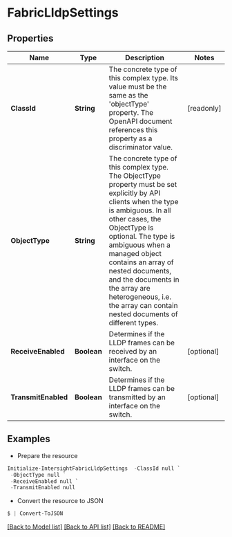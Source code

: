 # FabricLldpSettings
## Properties

Name | Type | Description | Notes
------------ | ------------- | ------------- | -------------
**ClassId** | **String** | The concrete type of this complex type. Its value must be the same as the &#39;objectType&#39; property. The OpenAPI document references this property as a discriminator value. | [readonly] 
**ObjectType** | **String** | The concrete type of this complex type. The ObjectType property must be set explicitly by API clients when the type is ambiguous. In all other cases, the  ObjectType is optional.  The type is ambiguous when a managed object contains an array of nested documents, and the documents in the array are heterogeneous, i.e. the array can contain nested documents of different types. | 
**ReceiveEnabled** | **Boolean** | Determines if the LLDP frames can be received by an interface on the switch. | [optional] 
**TransmitEnabled** | **Boolean** | Determines if the LLDP frames can be transmitted by an interface on the switch. | [optional] 

## Examples

- Prepare the resource
```powershell
Initialize-IntersightFabricLldpSettings  -ClassId null `
 -ObjectType null `
 -ReceiveEnabled null `
 -TransmitEnabled null
```

- Convert the resource to JSON
```powershell
$ | Convert-ToJSON
```

[[Back to Model list]](../README.md#documentation-for-models) [[Back to API list]](../README.md#documentation-for-api-endpoints) [[Back to README]](../README.md)

